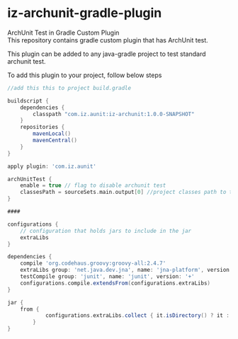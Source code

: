 # iz-archunit-gradle-plugin
ArchUnit Test in Gradle Custom Plugin
<br/>
This repository contains gradle custom plugin that has ArchUnit test.

This plugin can be added to any java-gradle project to test standard archunit test.

To add this plugin to your project, follow below steps

```gradle
//add this this to project build.gradle

buildscript {
	dependencies {
		classpath "com.iz.aunit:iz-archunit:1.0.0-SNAPSHOT"
	}
	repositories {
		mavenLocal()
		mavenCentral()
	}
}
```

```gradle
apply plugin: 'com.iz.aunit'
```

```gradle
archUnitTest {
	enable = true // flag to disable archunit test
	classesPath = sourceSets.main.output[0] //project classes path to test
}

####

configurations {
    // configuration that holds jars to include in the jar
    extraLibs
}

dependencies {
    compile 'org.codehaus.groovy:groovy-all:2.4.7'
    extraLibs group: 'net.java.dev.jna', name: 'jna-platform', version: '4.2.2'
    testCompile group: 'junit', name: 'junit', version: '+'
    configurations.compile.extendsFrom(configurations.extraLibs)
}

jar {
    from {
            configurations.extraLibs.collect { it.isDirectory() ? it : zipTree(it) }
        }
}



```
